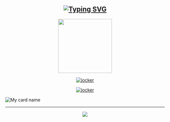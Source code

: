 <div align="center">

## [![Typing SVG](https://readme-typing-svg.herokuapp.com?font=Lemon+milk&color=Y70000&lines=Welcome+to+SPIRITSER's+Profile)](https://git.io/typing-svg)

  <p align="center">
  <a href="https://ibb.co/4wyvT9j"><img src="https://i.imgur.com/E2m87kF.jpeg""width="170" height="170"/>
  <p align="center">

<a href="#"><img title="jocker" src="https://img.shields.io/badge/-💝SPIRIT SER💝-blue?&style=for-the-badge"></a>
</p>
  </p>

<a href="https://github.com/SPIRITSER"><img title="jocker" src="https://img.shields.io/badge/SPIRITSER-authot?color=black&style=for-the-badge&logo=github"></a>

</div>

![My card name](https://cardivo.vercel.app/api?name=SPIRITSER&description=Hi,%20Welcome%20To%20💖spirit💖%20Profile%20❤&image=https://i.imgur.com/E2m87kF.jpeg&backgroundColor=%23ecf0f1&instagram=SPIRIT-SER&github=SPIRITSER&twitter=&pattern=leaf&colorPattern=%23eaeaea)

<div align="center">
  <p align="center">

<hr></hr>  
    
<img src="https://github.com/SP-XD/SP-XD/blob/main/images/dino_rounded.gif?raw=true" href="https://github.com/SP-XD" />



</div>
    


<!---
SPIRITSER/SIRIT-SER is a ✨ special ✨ repository because its `README.md` (this file) appears on your GitHub profile.
You can click the Preview link to take a look at your changes.
--->
